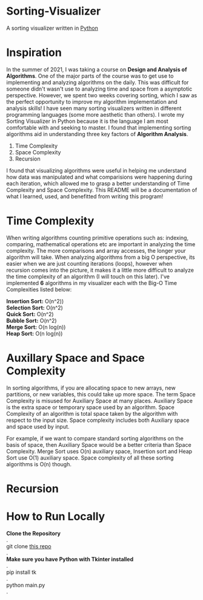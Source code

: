 # Sorting-Visualizer
A sorting visualizer written in [Python](https://docs.python.org/3/)


# Inspiration
In the summer of 2021, I was taking a course on **Design and Analysis of Algorithms**. One of the major parts of the course was to get use to implementing and analyzing algorithms on the daily. This was difficult for someone didn't wasn't use to analyzing time and space from a asymptotic perspective. However, we spent two weeks covering sorting, which I saw as the perfect opportunity to improve my algorithm implementation and analysis skills! I have seen many sorting visualizers written in different programming languages (some more aesthetic than others). I wrote my Sorting Visualizer in Python because it is the language I am most comfortable with and seeking to master. I found that implementing sorting algorithms aid in understanding three key factors of **Algorithm Analysis**.<br /> 
1. Time Complexity<br />
2. Space Complexity<br />
3. Recursion<br />

I found that visualizing algorithms were useful in helping me understand how data was manipulated and what comparisions were happening during each iteration, which allowed me to grasp a better understanding of Time Complexity and Space Complexity. This README will be a documentation of what I learned, used, and benefitted from writing this program!

# Time Complexity
When writing algorithms counting primitive operations such as: indexing, comparing, mathematical operations etc are important in analyzing the time complexity. The more comparisons and array accesses, the longer your algorithm will take. When analyzing algorithms from a big O perspective, its easier when we are just counting iterations (loops), however when recursion comes into the picture, it makes it a little more difficult to analyze the time complexity of an algorithm (I will touch on this later). I've implemented **6** algorithms in my visualizer each with the Big-O Time Complexities listed below:<br />

**Insertion Sort:** O(n^2))<br /> 
**Selection Sort:** O(n^2)<br /> 
**Quick Sort:** O(n^2)<br /> 
**Bubble Sort:** O(n^2) <br /> 
**Merge Sort:** O(n log(n)) <br /> 
**Heap Sort:** O(n log(n)) <br /> 

# Auxillary Space and Space Complexity
In sorting algorithms, if you are allocating space to new arrays, new partitions, or new variables, this could take up more space. The term Space Complexity is misused for Auxiliary Space at many places. Auxiliary Space is the extra space or temporary space used by an algorithm. Space Complexity of an algorithm is total space taken by the algorithm with respect to the input size. Space complexity includes both Auxiliary space and space used by input. 

For example, if we want to compare standard sorting algorithms on the basis of space, then Auxiliary Space would be a better criteria than Space Complexity. Merge Sort uses O(n) auxiliary space, Insertion sort and Heap Sort use O(1) auxiliary space. Space complexity of all these sorting algorithms is O(n) though. 

# Recursion


# How to Run Locally
**Clone the Repository**<br />
.<br />
git clone [this repo]()<br />
.<br />
**Make sure you have Python with Tkinter installed**<br />
.<br />
pip install tk<br />
.<br />
python main.py<br />
.<br />
